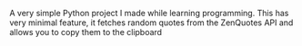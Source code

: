 A very simple Python project I made while learning programming.
This has very minimal feature, it fetches random quotes from the ZenQuotes API and allows you to copy them to the clipboard
